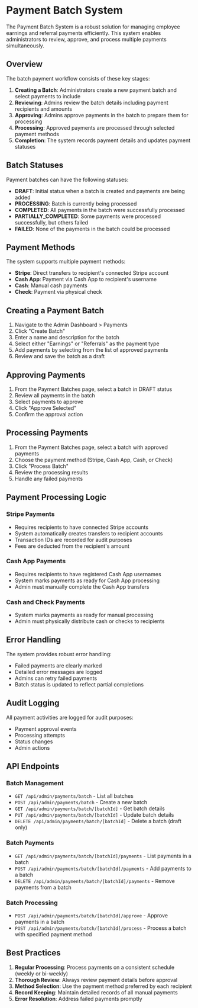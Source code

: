 # Payment Batch System

The Payment Batch System is a robust solution for managing employee earnings and referral payments efficiently. This system enables administrators to review, approve, and process multiple payments simultaneously.

## Overview

The batch payment workflow consists of these key stages:

1. **Creating a Batch**: Administrators create a new payment batch and select payments to include
2. **Reviewing**: Admins review the batch details including payment recipients and amounts
3. **Approving**: Admins approve payments in the batch to prepare them for processing
4. **Processing**: Approved payments are processed through selected payment methods
5. **Completion**: The system records payment details and updates payment statuses

## Batch Statuses

Payment batches can have the following statuses:

- **DRAFT**: Initial status when a batch is created and payments are being added
- **PROCESSING**: Batch is currently being processed
- **COMPLETED**: All payments in the batch were successfully processed
- **PARTIALLY_COMPLETED**: Some payments were processed successfully, but others failed
- **FAILED**: None of the payments in the batch could be processed

## Payment Methods

The system supports multiple payment methods:

- **Stripe**: Direct transfers to recipient's connected Stripe account
- **Cash App**: Payment via Cash App to recipient's username
- **Cash**: Manual cash payments
- **Check**: Payment via physical check

## Creating a Payment Batch

1. Navigate to the Admin Dashboard > Payments
2. Click "Create Batch"
3. Enter a name and description for the batch
4. Select either "Earnings" or "Referrals" as the payment type
5. Add payments by selecting from the list of approved payments
6. Review and save the batch as a draft

## Approving Payments

1. From the Payment Batches page, select a batch in DRAFT status
2. Review all payments in the batch
3. Select payments to approve
4. Click "Approve Selected"
5. Confirm the approval action

## Processing Payments

1. From the Payment Batches page, select a batch with approved payments
2. Choose the payment method (Stripe, Cash App, Cash, or Check)
3. Click "Process Batch"
4. Review the processing results
5. Handle any failed payments

## Payment Processing Logic

### Stripe Payments
- Requires recipients to have connected Stripe accounts
- System automatically creates transfers to recipient accounts
- Transaction IDs are recorded for audit purposes
- Fees are deducted from the recipient's amount

### Cash App Payments
- Requires recipients to have registered Cash App usernames
- System marks payments as ready for Cash App processing
- Admin must manually complete the Cash App transfers

### Cash and Check Payments
- System marks payments as ready for manual processing
- Admin must physically distribute cash or checks to recipients

## Error Handling

The system provides robust error handling:
- Failed payments are clearly marked
- Detailed error messages are logged
- Admins can retry failed payments
- Batch status is updated to reflect partial completions

## Audit Logging

All payment activities are logged for audit purposes:
- Payment approval events
- Processing attempts
- Status changes
- Admin actions

## API Endpoints

### Batch Management
- `GET /api/admin/payments/batch` - List all batches
- `POST /api/admin/payments/batch` - Create a new batch
- `GET /api/admin/payments/batch/[batchId]` - Get batch details
- `PUT /api/admin/payments/batch/[batchId]` - Update batch details
- `DELETE /api/admin/payments/batch/[batchId]` - Delete a batch (draft only)

### Batch Payments
- `GET /api/admin/payments/batch/[batchId]/payments` - List payments in a batch
- `POST /api/admin/payments/batch/[batchId]/payments` - Add payments to a batch
- `DELETE /api/admin/payments/batch/[batchId]/payments` - Remove payments from a batch

### Batch Processing
- `POST /api/admin/payments/batch/[batchId]/approve` - Approve payments in a batch
- `POST /api/admin/payments/batch/[batchId]/process` - Process a batch with specified payment method

## Best Practices

1. **Regular Processing**: Process payments on a consistent schedule (weekly or bi-weekly)
2. **Thorough Review**: Always review payment details before approval
3. **Method Selection**: Use the payment method preferred by each recipient
4. **Record Keeping**: Maintain detailed records of all manual payments
5. **Error Resolution**: Address failed payments promptly 
